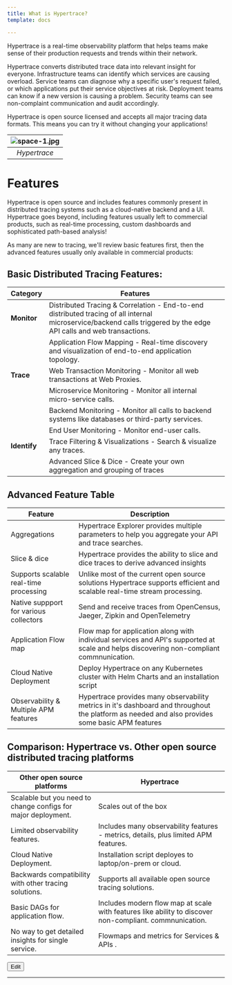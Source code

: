 ```yaml
---
title: What is Hypertrace?
template: docs

---
```

Hypertrace is a real-time observability platform that helps teams make sense of
their production requests and trends within their network.

Hypertrace converts distributed trace data into relevant insight for everyone.
Infrastructure teams can identify which services are causing overload. Service
teams can diagnose why a specific user's request failed, or which applications
put their service objectives at risk. Deployment teams can know if a new
version is causing a problem. Security teams can see non-complaint communication
and audit accordingly.

Hypertrace is open source licensed and accepts all major tracing data formats.
This means you can try it without changing your applications!

| ![space-1.jpg](https://s3.amazonaws.com/hypertrace-docs/dashboard-1.png) | 
|:--:| 
| *Hypertrace* |


# Features

Hypertrace is open source and includes features commonly present in distributed
tracing systems such as a cloud-native backend and a UI. Hypertrace goes beyond,
including features usually left to commercial products, such as real-time
processing, custom dashboards and sophisticated path-based analysis!

As many are new to tracing, we'll review basic features first, then the advanced features usually only available in commercial products:

## Basic Distributed Tracing Features:

| Category | Features                                                                                                                                                            |
| -------- | ------------------------------------------------------------------------------------------------------------------------------------------------------------------- |
| **Monitor**  | Distributed Tracing & Correlation - End-to-end distributed tracing of all internal microservice/backend calls triggered by the edge API calls and web transactions. |
|          | Application Flow Mapping - Real-time discovery and visualization of end-to-end application topology.                                                                 |
| **Trace**    | Web Transaction Monitoring - Monitor all web transactions at Web Proxies.                                                                                            |
|          | Microservice Monitoring - Monitor all internal micro-service calls.                                                                                                  |
|          | Backend Monitoring - Monitor all calls to backend systems like databases or third-party services.                                                                  |
|          | End User Monitoring - Monitor end-user calls.                                                                                                                        |
| **Identify** | Trace Filtering & Visualizations - Search & visualize any traces.                                                                                                   |
|          | Advanced Slice & Dice - Create your own aggregation and grouping of traces                                                                                          |

## Advanced Feature Table
| Feature                                | Description                                                                                                                                            |
| -------------------------------------- | ------------------------------------------------------------------------------------------------------------------------------------------------------ |
| Aggregations                           | Hypertrace Explorer provides multiple parameters to help you aggregate your API and trace searches.                                                     |
| Slice & dice                         | Hypertrace provides the ability to slice and dice traces to derive advanced insights                                                                  |
| Supports scalable real-time processing                        | Unlike most of the current open source solutions Hypertrace supports efficient and scalable real-time stream processing. |
| Native suppport for various collectors | Send and receive traces from OpenCensus, Jaeger, Zipkin and OpenTelemetry                                                                             |
| Application Flow map| Flow map for application along with individual services and API's supported at scale and helps discovering non-compliant commnunication.                                                                            |
| Cloud Native Deployment                | Deploy Hypertrace on any Kubernetes cluster with Helm Charts and an installation script                                                               |
| Observability & Multiple APM features  | Hypertrace provides many observability metrics in it's dashboard and throughout the platform as needed and also provides some basic APM features      |


## Comparison: Hypertrace vs. Other open source distributed tracing platforms
| Other open source platforms                                   | Hypertrace                                                                                             |
| ------------------------------------------------------------- | ------------------------------------------------------------------------------------------------------ |
| Scalable but you need to change configs for major deployment. | Scales out of the box                                                                                  |
| Limited observability features.                                | Includes many observability features - metrics, details, plus limited APM features.                 |
| Cloud Native Deployment.                                       | Installation script deployes to laptop/on-prem or cloud.                |
| Backwards compatibility with other tracing solutions.          | Supports all available open source tracing solutions.                               |
| Basic DAGs for application flow.                               | Includes modern flow map at scale with features like ability to discover non-compliant. commnunication.                         |
| No way to get detailed insights for single service.            | Flowmaps and metrics for Services & APIs .                           |


<a href="https://github.com/hypertrace/hypertrace-docs-website/tree/master/src/pages/docs/index.md">
<button type="button">Edit</button></a>

***
